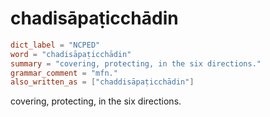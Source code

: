 # chadisāpaṭicchādin

``` toml
dict_label = "NCPED"
word = "chadisāpaṭicchādin"
summary = "covering, protecting, in the six directions."
grammar_comment = "mfn."
also_written_as = ["chaddisāpaṭicchādin"]
```

covering, protecting, in the six directions.

